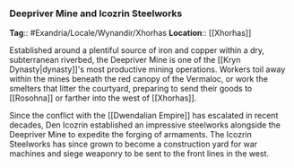 ### Deepriver Mine and Icozrin Steelworks
**Tag**:: #Exandria/Locale/Wynandir/Xhorhas
**Location**:: [[Xhorhas]]

Established around a plentiful source of iron and copper within a dry, subterranean riverbed, the Deepriver Mine is one of the [[Kryn Dynasty|dynasty]]'s most productive mining operations. Workers toil away within the mines beneath the red canopy of the Vermaloc, or work the smelters that litter the courtyard, preparing to send their goods to [[Rosohna]] or farther into the west of [[Xhorhas]].

Since the conflict with the [[Dwendalian Empire]] has escalated in recent decades, Den Icozrin established an impressive steelworks alongside the Deepriver Mine to expedite the forging of armaments. The Icozrin Steelworks has since grown to become a construction yard for war machines and siege weaponry to be sent to the front lines in the west.